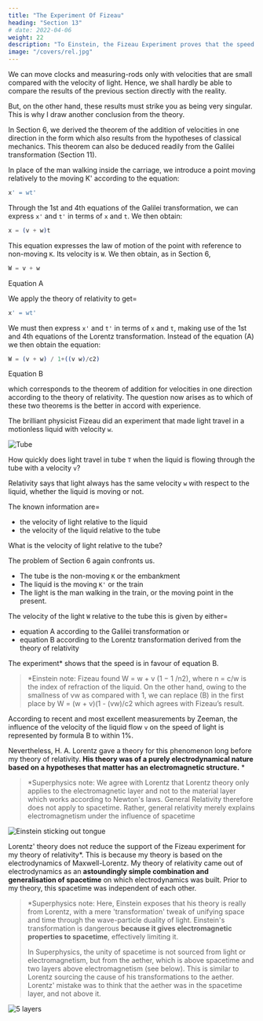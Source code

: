 ```yaml
---
title: "The Experiment Of Fizeau"
heading: "Section 13"
# date: 2022-04-06
weight: 22
description: "To Einstein, the Fizeau Experiment proves that the speed of light is constant"
image: "/covers/rel.jpg"
---
```




We can move clocks and measuring-rods only with velocities that are small compared with the velocity of light. Hence, we shall hardly be able to compare the results of the previous section directly with the reality. 

But, on the other hand, these results must strike you as being very singular. This is why I draw another conclusion from the theory<!-- , one which can easily be derived from the foregoing considerations, and which has been most elegantly confirmed by experiment -->.

In Section 6, we derived the theorem of the addition of velocities in one direction in the form which also results from the hypotheses of classical mechanics. This theorem can also be deduced readily from the Galilei transformation (Section 11). 

In place of the man walking inside the carriage, we introduce a point moving relatively to the moving K' according to the equation:

``` elixir
x' = wt'
```

Through the 1st and 4th equations of the Galilei transformation, we can express `x'` and `t'` in terms of `x` and `t`. We then obtain:

``` elixir
x = (v + w)t
```

This equation expresses the law of motion of the point with reference to non-moving `K`. Its velocity is `W`. We then obtain, as in Section 6,

``` elixir
W = v + w
```
<figcaption>Equation A</figcaption>

We apply the theory of relativity to get= 

``` elixir
x' = wt'
```

We must then express `x'` and `t'` in terms of `x` and `t`, making use of the 1st and 4th equations of the Lorentz transformation. Instead of the equation (A) we then obtain the equation:

``` elixir
W = (v + w) / 1+((v w)/c2)
```
<figcaption>Equation B</figcaption>

which corresponds to the theorem of addition for velocities in one direction according to the theory of relativity. The question now arises as to which of these two theorems is the better in accord with experience. 

The brilliant physicist Fizeau did an experiment that made light travel in a motionless liquid with velocity `w`.

![Tube](/graphics/physics/fizeau.png)

How quickly does light travel in tube `T` when the liquid is flowing through the tube with a velocity `v`?

Relativity says that light always has the same velocity `w` with respect to the liquid, whether the liquid is moving or not.  

The known information are= 
- the velocity of light relative to the liquid
- the velocity of the liquid relative to the tube

What is the velocity of light relative to the tube?

The problem of Section 6 again confronts us. 
- The tube is the non-moving `K` or the embankment
- The liquid is the moving `K'` or the train
- The light is the man walking in the train, or the moving point in the present.

The velocity of the light `W` relative to the tube this is given by either= 
- equation A according to the Galilei transformation or
- equation B according to the Lorentz transformation derived from the theory of relativity

The experiment* shows that the speed is in favour of equation B. 

> *Einstein note: Fizeau found W = w + v (1 − 1 /n2), where n = c/w is the index of refraction of the liquid. On the other hand, owing to the smallness of vw as compared with 1, we can replace (B) in the first place by W = (w + v)(1 - (vw)/c2 which agrees with Fizeau’s result.

<!-- n
by W = ( w + v ) 1 − vw
, or to the same order of approximation by
c 2 2 -->

According to recent and most excellent measurements by Zeeman, the influence of the velocity of the liquid flow `v` on the speed of light is represented by formula B to within 1%. 

Nevertheless, H. A. Lorentz gave a theory for this phenomenon long before my theory of relativity. **His theory was of a purely electrodynamical nature based on a hypotheses that matter has an electromagnetic structure.** * 

> *Superphysics note: We agree with Lorentz that Lorentz theory only applies to the electromagnetic layer and not to the material layer which works according to Newton's laws. General Relativity therefore does not apply to spacetime. Rather, general relativity merely explains electromagnetism under the influence of spacetime 


![Einstein sticking out tongue](/avatars/einbla.png)


<div style="color=  red;">
Lorentz' theory does not reduce the support of the Fizeau experiment for my theory of relativity*. This is because my theory is based on the electrodynamics of Maxwell-Lorentz. My theory of relativity came out of electrodynamics as an <b>astoundingly simple combination and generalisation of spacetime</b> on which electrodynamics was built. Prior to my theory, this spacetime was independent of each other.
</div>

> *Superphysics note: Here, Einstein exposes that his theory is really from Lorentz, with a mere 'transformation' tweak of unifying space and time through the wave-particle duality of light. Einstein's transformation is dangerous **because it gives electromagnetic properties to spacetime**, effectively limiting it. <p>In Superphysics, the unity of spacetime is not sourced from light or electromagnetism, but from the aether, which is above spacetime and two layers above electromagnetism (see below). This is similar to Lorentz sourcing the cause of his transformations to the aether. Lorentz' mistake was to think that the aether was in the spacetime layer, and not above it.</p> 


![5 layers](/graphics/physics/egllayers.png)

